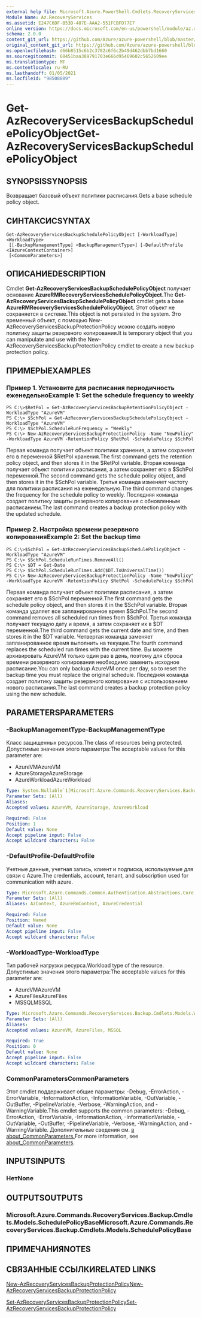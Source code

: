 ```yaml
---
external help file: Microsoft.Azure.PowerShell.Cmdlets.RecoveryServices.Backup.dll-Help.xml
Module Name: Az.RecoveryServices
ms.assetid: E247C6DF-B53D-487E-AAA2-551FCBFD77E7
online version: https://docs.microsoft.com/en-us/powershell/module/az.recoveryservices/get-azrecoveryservicesbackupschedulepolicyobject
schema: 2.0.0
content_git_url: https://github.com/Azure/azure-powershell/blob/master/src/RecoveryServices/RecoveryServices/help/Get-AzRecoveryServicesBackupSchedulePolicyObject.md
original_content_git_url: https://github.com/Azure/azure-powershell/blob/master/src/RecoveryServices/RecoveryServices/help/Get-AzRecoveryServicesBackupSchedulePolicyObject.md
ms.openlocfilehash: d66b8515c6b2c3782c6f6c2b49d462dbb7bd1660
ms.sourcegitcommit: 68451baa389791703e666d95469602c5652609ee
ms.translationtype: MT
ms.contentlocale: ru-RU
ms.lasthandoff: 01/05/2021
ms.locfileid: "98508089"
---
```

# <span data-ttu-id="37f25-101">Get-AzRecoveryServicesBackupSchedulePolicyObject</span><span class="sxs-lookup"><span data-stu-id="37f25-101">Get-AzRecoveryServicesBackupSchedulePolicyObject</span></span>

## <span data-ttu-id="37f25-102">SYNOPSIS</span><span class="sxs-lookup"><span data-stu-id="37f25-102">SYNOPSIS</span></span>
<span data-ttu-id="37f25-103">Возвращает базовый объект политики расписания.</span><span class="sxs-lookup"><span data-stu-id="37f25-103">Gets a base schedule policy object.</span></span>

## <span data-ttu-id="37f25-104">СИНТАКСИС</span><span class="sxs-lookup"><span data-stu-id="37f25-104">SYNTAX</span></span>

```
Get-AzRecoveryServicesBackupSchedulePolicyObject [-WorkloadType] <WorkloadType>
 [[-BackupManagementType] <BackupManagementType>] [-DefaultProfile <IAzureContextContainer>]
 [<CommonParameters>]
```

## <span data-ttu-id="37f25-105">ОПИСАНИЕ</span><span class="sxs-lookup"><span data-stu-id="37f25-105">DESCRIPTION</span></span>
<span data-ttu-id="37f25-106">Cmdlet **Get-AzRecoveryServicesBackupSchedulePolicyObject** получает основание **AzureRMRecoveryServicesSchedulePolicyObject.**</span><span class="sxs-lookup"><span data-stu-id="37f25-106">The **Get-AzRecoveryServicesBackupSchedulePolicyObject** cmdlet gets a base **AzureRMRecoveryServicesSchedulePolicyObject**.</span></span>
<span data-ttu-id="37f25-107">Этот объект не сохраняется в системе.</span><span class="sxs-lookup"><span data-stu-id="37f25-107">This object is not persisted in the system.</span></span>
<span data-ttu-id="37f25-108">Это временный объект, с помощью New-AzRecoveryServicesBackupProtectionPolicy можно создать новую политику защиты резервного копирования.</span><span class="sxs-lookup"><span data-stu-id="37f25-108">It is temporary object that you can manipulate and use with the New-AzRecoveryServicesBackupProtectionPolicy cmdlet to create a new backup protection policy.</span></span>

## <span data-ttu-id="37f25-109">ПРИМЕРЫ</span><span class="sxs-lookup"><span data-stu-id="37f25-109">EXAMPLES</span></span>

### <span data-ttu-id="37f25-110">Пример 1. Установите для расписания периодичность еженедельно</span><span class="sxs-lookup"><span data-stu-id="37f25-110">Example 1: Set the schedule frequency to weekly</span></span>
```
PS C:\>$RetPol = Get-AzRecoveryServicesBackupRetentionPolicyObject -WorkloadType "AzureVM" 
PS C:\> $SchPol = Get-AzRecoveryServicesBackupSchedulePolicyObject -WorkloadType "AzureVM" 
PS C:\> $SchPol.ScheduleRunFrequency = "Weekly"
PS C:\> New-AzRecoveryServicesBackupProtectionPolicy -Name "NewPolicy" -WorkloadType AzureVM -RetentionPolicy $RetPol -SchedulePolicy $SchPol
```

<span data-ttu-id="37f25-111">Первая команда получает объект политики хранения, а затем сохраняет его в переменной $RetPol хранения.</span><span class="sxs-lookup"><span data-stu-id="37f25-111">The first command gets the retention policy object, and then stores it in the $RetPol variable.</span></span>
<span data-ttu-id="37f25-112">Вторая команда получает объект политики расписания, а затем сохраняет его в $SchPol переменной.</span><span class="sxs-lookup"><span data-stu-id="37f25-112">The second command gets the schedule policy object, and then stores it in the $SchPol variable.</span></span>
<span data-ttu-id="37f25-113">Третья команда изменяет частоту для политики расписания на еженедельную.</span><span class="sxs-lookup"><span data-stu-id="37f25-113">The third command changes the frequency for the schedule policy to weekly.</span></span>
<span data-ttu-id="37f25-114">Последняя команда создает политику защиты резервного копирования с обновленным расписанием.</span><span class="sxs-lookup"><span data-stu-id="37f25-114">The last command creates a backup protection policy with the updated schedule.</span></span>

### <span data-ttu-id="37f25-115">Пример 2. Настройка времени резервного копирования</span><span class="sxs-lookup"><span data-stu-id="37f25-115">Example 2: Set the backup time</span></span>
```
PS C:\>$SchPol = Get-AzRecoveryServicesBackupSchedulePolicyObject -WorkloadType "AzureVM" 
PS C:\> $SchPol.ScheduleRunTimes.RemoveAll()
PS C:\> $DT = Get-Date
PS C:\> $SchPol.ScheduleRunTimes.Add($DT.ToUniversalTime())
PS C:\> New-AzRecoveryServicesBackupProtectionPolicy -Name "NewPolicy" -WorkloadType AzureVM -RetentionPolicy $RetPol -SchedulePolicy $SchPol
```

<span data-ttu-id="37f25-116">Первая команда получает объект политики расписания, а затем сохраняет его в $SchPol переменной.</span><span class="sxs-lookup"><span data-stu-id="37f25-116">The first command gets the schedule policy object, and then stores it in the $SchPol variable.</span></span>
<span data-ttu-id="37f25-117">Вторая команда удаляет все запланированное время $SchPol.</span><span class="sxs-lookup"><span data-stu-id="37f25-117">The second command removes all scheduled run times from $SchPol.</span></span>
<span data-ttu-id="37f25-118">Третья команда получает текущую дату и время, а затем сохраняет их в $DT переменной.</span><span class="sxs-lookup"><span data-stu-id="37f25-118">The third command gets the current date and time, and then stores it in the $DT variable.</span></span>
<span data-ttu-id="37f25-119">Четвертая команда заменяет запланированное время выполнить на текущее.</span><span class="sxs-lookup"><span data-stu-id="37f25-119">The fourth command replaces the scheduled run times with the current time.</span></span>
<span data-ttu-id="37f25-120">Вы можете архивировать AzureVM только один раз в день, поэтому для сброса времени резервного копирования необходимо заменить исходное расписание.</span><span class="sxs-lookup"><span data-stu-id="37f25-120">You can only backup AzureVM once per day, so to reset the backup time you must replace the original schedule.</span></span>
<span data-ttu-id="37f25-121">Последняя команда создает политику защиты резервного копирования с использованием нового расписания.</span><span class="sxs-lookup"><span data-stu-id="37f25-121">The last command creates a backup protection policy using the new schedule.</span></span>

## <span data-ttu-id="37f25-122">PARAMETERS</span><span class="sxs-lookup"><span data-stu-id="37f25-122">PARAMETERS</span></span>

### <span data-ttu-id="37f25-123">-BackupManagementType</span><span class="sxs-lookup"><span data-stu-id="37f25-123">-BackupManagementType</span></span>
<span data-ttu-id="37f25-124">Класс защищенных ресурсов.</span><span class="sxs-lookup"><span data-stu-id="37f25-124">The class of resources being protected.</span></span> <span data-ttu-id="37f25-125">Допустимые значения этого параметра:</span><span class="sxs-lookup"><span data-stu-id="37f25-125">The acceptable values for this parameter are:</span></span>
- <span data-ttu-id="37f25-126">AzureVM</span><span class="sxs-lookup"><span data-stu-id="37f25-126">AzureVM</span></span> 
- <span data-ttu-id="37f25-127">AzureStorage</span><span class="sxs-lookup"><span data-stu-id="37f25-127">AzureStorage</span></span>
- <span data-ttu-id="37f25-128">AzureWorkload</span><span class="sxs-lookup"><span data-stu-id="37f25-128">AzureWorkload</span></span>

```yaml
Type: System.Nullable`1[Microsoft.Azure.Commands.RecoveryServices.Backup.Cmdlets.Models.BackupManagementType]
Parameter Sets: (All)
Aliases:
Accepted values: AzureVM, AzureStorage, AzureWorkload

Required: False
Position: 1
Default value: None
Accept pipeline input: False
Accept wildcard characters: False
```

### <span data-ttu-id="37f25-129">-DefaultProfile</span><span class="sxs-lookup"><span data-stu-id="37f25-129">-DefaultProfile</span></span>
<span data-ttu-id="37f25-130">Учетные данные, учетная запись, клиент и подписка, используемые для связи с Azure.</span><span class="sxs-lookup"><span data-stu-id="37f25-130">The credentials, account, tenant, and subscription used for communication with azure.</span></span>

```yaml
Type: Microsoft.Azure.Commands.Common.Authentication.Abstractions.Core.IAzureContextContainer
Parameter Sets: (All)
Aliases: AzContext, AzureRmContext, AzureCredential

Required: False
Position: Named
Default value: None
Accept pipeline input: False
Accept wildcard characters: False
```

### <span data-ttu-id="37f25-131">-WorkloadType</span><span class="sxs-lookup"><span data-stu-id="37f25-131">-WorkloadType</span></span>
<span data-ttu-id="37f25-132">Тип рабочей нагрузки ресурса.</span><span class="sxs-lookup"><span data-stu-id="37f25-132">Workload type of the resource.</span></span> <span data-ttu-id="37f25-133">Допустимые значения этого параметра:</span><span class="sxs-lookup"><span data-stu-id="37f25-133">The acceptable values for this parameter are:</span></span>
- <span data-ttu-id="37f25-134">AzureVM</span><span class="sxs-lookup"><span data-stu-id="37f25-134">AzureVM</span></span> 
- <span data-ttu-id="37f25-135">AzureFiles</span><span class="sxs-lookup"><span data-stu-id="37f25-135">AzureFiles</span></span>
- <span data-ttu-id="37f25-136">MSSQL</span><span class="sxs-lookup"><span data-stu-id="37f25-136">MSSQL</span></span>


```yaml
Type: Microsoft.Azure.Commands.RecoveryServices.Backup.Cmdlets.Models.WorkloadType
Parameter Sets: (All)
Aliases:
Accepted values: AzureVM, AzureFiles, MSSQL

Required: True
Position: 0
Default value: None
Accept pipeline input: False
Accept wildcard characters: False
```

### <span data-ttu-id="37f25-137">CommonParameters</span><span class="sxs-lookup"><span data-stu-id="37f25-137">CommonParameters</span></span>
<span data-ttu-id="37f25-138">Этот cmdlet поддерживает общие параметры: -Debug, -ErrorAction, -ErrorVariable, -InformationAction, -InformationVariable, -OutVariable, -OutBuffer, -PipelineVariable, -Verbose, -WarningAction, and -WarningVariable.</span><span class="sxs-lookup"><span data-stu-id="37f25-138">This cmdlet supports the common parameters: -Debug, -ErrorAction, -ErrorVariable, -InformationAction, -InformationVariable, -OutVariable, -OutBuffer, -PipelineVariable, -Verbose, -WarningAction, and -WarningVariable.</span></span> <span data-ttu-id="37f25-139">Дополнительные сведения см. [в about_CommonParameters.](http://go.microsoft.com/fwlink/?LinkID=113216)</span><span class="sxs-lookup"><span data-stu-id="37f25-139">For more information, see [about_CommonParameters](http://go.microsoft.com/fwlink/?LinkID=113216).</span></span>

## <span data-ttu-id="37f25-140">INPUTS</span><span class="sxs-lookup"><span data-stu-id="37f25-140">INPUTS</span></span>

### <span data-ttu-id="37f25-141">Нет</span><span class="sxs-lookup"><span data-stu-id="37f25-141">None</span></span>

## <span data-ttu-id="37f25-142">OUTPUTS</span><span class="sxs-lookup"><span data-stu-id="37f25-142">OUTPUTS</span></span>

### <span data-ttu-id="37f25-143">Microsoft.Azure.Commands.RecoveryServices.Backup.Cmdlets.Models.SchedulePolicyBase</span><span class="sxs-lookup"><span data-stu-id="37f25-143">Microsoft.Azure.Commands.RecoveryServices.Backup.Cmdlets.Models.SchedulePolicyBase</span></span>

## <span data-ttu-id="37f25-144">ПРИМЕЧАНИЯ</span><span class="sxs-lookup"><span data-stu-id="37f25-144">NOTES</span></span>

## <span data-ttu-id="37f25-145">СВЯЗАННЫЕ ССЫЛКИ</span><span class="sxs-lookup"><span data-stu-id="37f25-145">RELATED LINKS</span></span>

[<span data-ttu-id="37f25-146">New-AzRecoveryServicesBackupProtectionPolicy</span><span class="sxs-lookup"><span data-stu-id="37f25-146">New-AzRecoveryServicesBackupProtectionPolicy</span></span>](./New-AzRecoveryServicesBackupProtectionPolicy.md)

[<span data-ttu-id="37f25-147">Set-AzRecoveryServicesBackupProtectionPolicy</span><span class="sxs-lookup"><span data-stu-id="37f25-147">Set-AzRecoveryServicesBackupProtectionPolicy</span></span>](./Set-AzRecoveryServicesBackupProtectionPolicy.md)


